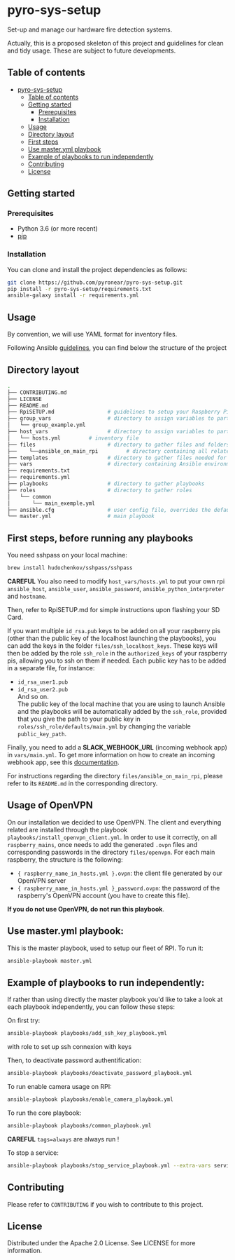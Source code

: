 # pyro-sys-setup
Set-up and manage our hardware fire detection systems.

Actually, this is a proposed skeleton of this project and guidelines for clean and tidy usage. These are subject to future developments.

## Table of contents

- [pyro-sys-setup](#pyro-sys-setup)
  * [Table of contents](#table-of-contents)
  * [Getting started](#getting-started)
    + [Prerequisites](#prerequisites)
    + [Installation](#installation)
  * [Usage](#usage)
  * [Directory layout](#directory-layout)
  * [First steps](#first-steps-before-running-any-playbooks)
  * [Use master.yml playbook](#use-masteryml-playbook)
  * [Example of playbooks to run independently](#example-of-playbooks-to-run-independently)
  * [Contributing](#contributing)
  * [License](#license)

## Getting started

### Prerequisites

- Python 3.6 (or more recent)
- [pip](https://pip.pypa.io/en/stable/)

### Installation

You can clone and install the project dependencies as follows:

```bash
git clone https://github.com/pyronear/pyro-sys-setup.git
pip install -r pyro-sys-setup/requirements.txt
ansible-galaxy install -r requirements.yml
```

## Usage
By convention, we will use YAML format for inventory files.

Following Ansible [guidelines](https://docs.ansible.com/ansible/latest/user_guide/sample_setup.html), you can find below the structure of the project

## Directory layout

```bash
.
├── CONTRIBUTING.md
├── LICENSE
├── README.md
├── RpiSETUP.md                 # guidelines to setup your Raspberry Pi before using this repository
├── group_vars		            # directory to assign variables to particular groups
│   └── group_example.yml       
├── host_vars                   # directory to assign variables to particular systems
│   └── hosts.yml         # inventory file 
├── files                       # directory to gather files and folders needed for system roles/tasks
├──    └──ansible_on_main_rpi         # directory containing all related ansible files needed for master rpi to run playbooks
├── templates                   # directory to gather files needed for templating
├── vars                        # directory containing Ansible environment variables (see main.yml.dist for template)
├── requirements.txt
├── requirements.yml
├── playbooks                   # directory to gather playbooks
├── roles                       # directory to gather roles
│   └── common
│       └── main_exemple.yml
├── ansible.cfg                 # user config file, overrides the default config if present
└── master.yml                  # main playbook
```

## First steps, before running any playbooks

You need sshpass on your local machine:
````bash
brew install hudochenkov/sshpass/sshpass
````

**CAREFUL** You also need to modify `host_vars/hosts.yml` to put your own rpi `ansible_host`, `ansible_user`, `ansible_password`, `ansible_python_interpreter` and `hostname`.

Then, refer to RpiSETUP.md for simple instructions upon flashing your SD Card.

If you want multiple `id_rsa.pub` keys to be added on all your raspberry pis (other than the public key of the localhost 
launching the playbooks), you can add the keys in the folder `files/ssh_localhost_keys`.
These keys will then be added by the role `ssh_role` in the `authorized_keys` of your raspberry pis, allowing you to ssh on them if needed.
Each public key has to be added in a separate file, for instance:
- `id_rsa_user1.pub`
- `id_rsa_user2.pub` \
And so on. \
The public key of the local machine that you are using to launch Ansible and the playbooks will be automatically added 
  by the `ssh_role`, provided that you give the path to your public key in `roles/ssh_role/defaults/main.yml` by changing
  the variable `public_key_path`.

Finally, you need to add a **SLACK_WEBHOOK_URL** (incoming webhook app) in `vars/main.yml`. 
To get more information on how to create an incoming webhook app, see this [documentation](https://api.slack.com/tutorials/slack-apps-hello-world).

For instructions regarding the directory `files/ansible_on_main_rpi`, please refer to its `README.md` in the corresponding directory.

## Usage of OpenVPN

On our installation we decided to use OpenVPN. The client and everything related are installed through the playbook 
`playbooks/install_openvpn_client.yml`. In order to use it correctly, on all `raspberry_mains`, once needs to add the generated
`.ovpn` files and corresponding passwords in the directory `files/openvpn`. For each main raspberry, the structure is the following:
- `{ raspberry_name_in_hosts.yml }.ovpn`: the client file generated by our OpenVPN server
- `{ raspberry_name_in_hosts.yml }_password.ovpn`: the password of the raspberry's OpenVPN account (you have to create this file).

**If you do not use OpenVPN, do not run this playbook**.

## Use master.yml playbook:
This is the master playbook, used to setup our fleet of RPI. To run it:

```bash
ansible-playbook master.yml
```

## Example of playbooks to run independently:

If rather than using directly the master playbook you'd like to take a look at each playbook independently, you can follow these steps:

On first try:
````bash
ansible-playbook playbooks/add_ssh_key_playbook.yml
````
with role to set up ssh connexion with keys

Then, to deactivate password authentification:
````bash
ansible-playbook playbooks/deactivate_password_playbook.yml
````

To run enable camera usage on RPI:
```bash
ansible-playbook playbooks/enable_camera_playbook.yml
```

To run the core playbook:
```bash
ansible-playbook playbooks/common_playbook.yml
```
**CAREFUL** `tags=always` are always run ! 

To stop a service:
```bash
ansible-playbook playbooks/stop_service_playbook.yml --extra-vars service=docker
```

## Contributing
Please refer to `CONTRIBUTING` if you wish to contribute to this project.

## License 
Distributed under the Apache 2.0 License. See LICENSE for more information.





